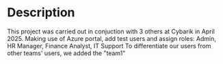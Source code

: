 # Description
This project was carried out in conjuction with 3 others at Cybarik in April 2025. 
Making use of Azure portal, add test users and assign roles: Admin, HR Manager, Finance Analyst, IT Support
To differentiate our users from other teams' users, we added the "team1"

